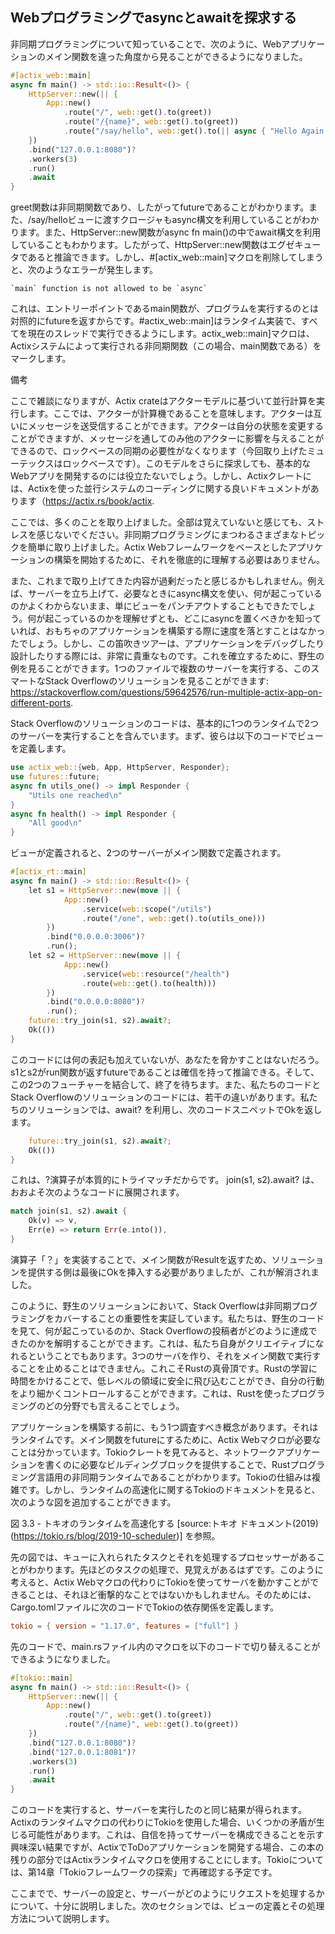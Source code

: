 ## Webプログラミングでasyncとawaitを探求する

非同期プログラミングについて知っていることで、次のように、Webアプリケーションのメイン関数を違った角度から見ることができるようになりました。

```rust
#[actix_web::main]
async fn main() -> std::io::Result<()> {
    HttpServer::new(|| {
        App::new()
            .route("/", web::get().to(greet))
            .route("/{name}", web::get().to(greet))
            .route("/say/hello", web::get().to(|| async { "Hello Again!" }))
    })
    .bind("127.0.0.1:8080")?
    .workers(3)
    .run()
    .await
}
```

greet関数は非同期関数であり、したがってfutureであることがわかります。また、/say/helloビューに渡すクロージャもasync構文を利用していることがわかります。また、HttpServer::new関数がasync fn main()の中でawait構文を利用していることもわかります。したがって、HttpServer::new関数はエグゼキュータであると推論できます。しかし、#[actix_web::main]マクロを削除してしまうと、次のようなエラーが発生します。

```
`main` function is not allowed to be `async`
```

これは、エントリーポイントであるmain関数が、プログラムを実行するのとは対照的にfutureを返すからです。#actix_web::main]はランタイム実装で、すべてを現在のスレッドで実行できるようにします。actix_web::main]マクロは、Actixシステムによって実行される非同期関数（この場合、main関数である）をマークします。

備考

ここで雑談になりますが、Actix crateはアクターモデルに基づいて並行計算を実行します。ここでは、アクターが計算機であることを意味します。アクターは互いにメッセージを送受信することができます。アクターは自分の状態を変更することができますが、メッセージを通してのみ他のアクターに影響を与えることができるので、ロックベースの同期の必要性がなくなります（今回取り上げたミューテックスはロックベースです）。このモデルをさらに探求しても、基本的なWebアプリを開発するのには役立たないでしょう。しかし、Actixクレートには、Actixを使った並行システムのコーディングに関する良いドキュメントがあります（https://actix.rs/book/actix.

ここでは、多くのことを取り上げました。全部は覚えていないと感じても、ストレスを感じないでください。非同期プログラミングにまつわるさまざまなトピックを簡単に取り上げました。Actix Webフレームワークをベースとしたアプリケーションの構築を開始するために、それを徹底的に理解する必要はありません。

また、これまで取り上げてきた内容が過剰だったと感じるかもしれません。例えば、サーバーを立ち上げて、必要なときにasync構文を使い、何が起こっているのかよくわからないまま、単にビューをパンチアウトすることもできたでしょう。何が起こっているのかを理解せずとも、どこにasyncを置くべきかを知っていれば、おもちゃのアプリケーションを構築する際に速度を落とすことはなかったでしょう。しかし、この笛吹きツアーは、アプリケーションをデバッグしたり設計したりする際には、非常に貴重なものです。これを確立するために、野生の例を見ることができます。1つのファイルで複数のサーバーを実行する、このスマートなStack Overflowのソリューションを見ることができます: https://stackoverflow.com/questions/59642576/run-multiple-actix-app-on-different-ports.

Stack Overflowのソリューションのコードは、基本的に1つのランタイムで2つのサーバーを実行することを含んでいます。まず、彼らは以下のコードでビューを定義します。

```rust
use actix_web::{web, App, HttpServer, Responder};
use futures::future;
async fn utils_one() -> impl Responder {
    "Utils one reached\n"
}
async fn health() -> impl Responder {
    "All good\n"
}
```

ビューが定義されると、2つのサーバーがメイン関数で定義されます。

```rust
#[actix_rt::main]
async fn main() -> std::io::Result<()> {
    let s1 = HttpServer::new(move || {
            App::new()
                .service(web::scope("/utils")
                .route("/one", web::get().to(utils_one)))
        })
        .bind("0.0.0.0:3006")?
        .run();
    let s2 = HttpServer::new(move || {
            App::new()
                .service(web::resource("/health")
                .route(web::get().to(health)))
        })
        .bind("0.0.0.0:8080")?
        .run();
    future::try_join(s1, s2).await?;
    Ok(())
}
```

このコードには何の表記も加えていないが、あなたを脅かすことはないだろう。s1とs2がrun関数が返すfutureであることは確信を持って推論できる。そして、この2つのフューチャーを結合して、終了を待ちます。また、私たちのコードとStack Overflowのソリューションのコードには、若干の違いがあります。私たちのソリューションでは、await? を利用し、次のコードスニペットでOkを返します。

```rust
    future::try_join(s1, s2).await?;
    Ok(())
}
```

これは、?演算子が本質的にトライマッチだからです。 join(s1, s2).await? は、おおよそ次のようなコードに展開されます。

```rust
match join(s1, s2).await {
    Ok(v) => v,
    Err(e) => return Err(e.into()),
}
```

演算子「？」を実装することで、メイン関数がResultを返すため、ソリューションを提供する側は最後にOkを挿入する必要がありましたが、これが解消されました。  

このように、野生のソリューションにおいて、Stack Overflowは非同期プログラミングをカバーすることの重要性を実証しています。私たちは、野生のコードを見て、何が起こっているのか、Stack Overflowの投稿者がどのように達成できたのかを解明することができます。これは、私たち自身がクリエイティブになれるということでもあります。3つのサーバを作り、それをメイン関数で実行することを止めることはできません。これこそRustの真骨頂です。Rustの学習に時間をかけることで、低レベルの領域に安全に飛び込むことができ、自分の行動をより細かくコントロールすることができます。これは、Rustを使ったプログラミングのどの分野でも言えることでしょう。

アプリケーションを構築する前に、もう1つ調査すべき概念があります。それはランタイムです。メイン関数をfutureにするために、Actix Webマクロが必要なことは分かっています。Tokioクレートを見てみると、ネットワークアプリケーションを書くのに必要なビルディングブロックを提供することで、Rustプログラミング言語用の非同期ランタイムであることがわかります。Tokioの仕組みは複雑です。しかし、ランタイムの高速化に関するTokioのドキュメントを見ると、次のような図を追加することができます。

図 3.3 - トキオのランタイムを高速化する [source:トキオ ドキュメント(2019) (https://tokio.rs/blog/2019-10-scheduler)] を参照。

先の図では、キューに入れられたタスクとそれを処理するプロセッサーがあることがわかります。先ほどのタスクの処理で、見覚えがあるはずです。このように考えると、Actix Webマクロの代わりにTokioを使ってサーバを動かすことができることは、それほど衝撃的なことではないかもしれません。そのためには、Cargo.tomlファイルに次のコードでTokioの依存関係を定義します。

```toml
tokio = { version = "1.17.0", features = ["full"] }
```

先のコードで、main.rsファイル内のマクロを以下のコードで切り替えることができるようになりました。

```rust
#[tokio::main]
async fn main() -> std::io::Result<()> {
    HttpServer::new(|| {
        App::new()
            .route("/", web::get().to(greet))
            .route("/{name}", web::get().to(greet))
    })
    .bind("127.0.0.1:8080")?
    .bind("127.0.0.1:8081")?
    .workers(3)
    .run()
    .await
}
```

このコードを実行すると、サーバーを実行したのと同じ結果が得られます。Actixのランタイムマクロの代わりにTokioを使用した場合、いくつかの矛盾が生じる可能性があります。これは、自信を持ってサーバーを構成できることを示す興味深い結果ですが、ActixでToDoアプリケーションを開発する場合、この本の残りの部分ではActixランタイムマクロを使用することにします。Tokioについては、第14章「Tokioフレームワークの探索」で再確認する予定です。

ここまでで、サーバーの設定と、サーバーがどのようにリクエストを処理するかについて、十分に説明しました。次のセクションでは、ビューの定義とその処理方法について説明します。
